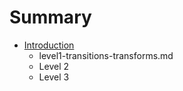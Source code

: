 # Summary

* [Introduction](README.md)
   * level1-transitions-transforms.md
   * Level 2
   * Level 3

